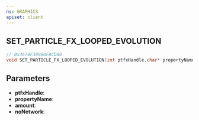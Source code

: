 ```yaml
---
ns: GRAPHICS
apiset: client
---
```

## SET_PARTICLE_FX_LOOPED_EVOLUTION

```c
// 0x3674F389B0FACD80
void SET_PARTICLE_FX_LOOPED_EVOLUTION(int ptfxHandle,char* propertyName,float amount,BOOL noNetwork);
```


## Parameters
* **ptfxHandle**:
* **propertyName**:
* **amount**:
* **noNetwork**: